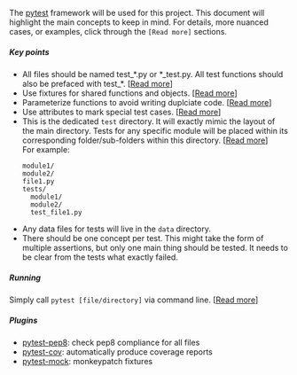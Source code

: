 The [pytest](https://docs.pytest.org/en/latest/contents.html#toc) framework will be used for this project.
This document will highlight the main concepts to keep in mind. For details, more nuanced cases, or examples, click through the `[Read more]` sections.


##### Key points
* All files should be named test\_\*.py or \*\_test.py. All test functions should also be prefaced with test\_\*. \[[Read more](https://docs.pytest.org/en/latest/goodpractices.html#test-discovery)\]
* Use fixtures for shared functions and objects. \[[Read more](https://docs.pytest.org/en/latest/fixture.html#fixture)\]
* Parameterize functions to avoid writing duplciate code. \[[Read more](https://docs.pytest.org/en/latest/parametrize.html)\]
* Use attributes to mark special test cases. \[[Read more](https://docs.pytest.org/en/latest/mark.html#mark)\]
* This is the dedicated `test` directory. It will exactly mimic the layout of the main directory. Tests for any specific module will be placed within its corresponding folder/sub-folders within this directory. \[[Read more](https://docs.pytest.org/en/latest/goodpractices.html#tests-outside-application-code)\]
  <br>For example:
  ```
  module1/
  module2/
  file1.py
  tests/
    module1/
    module2/
    test_file1.py
  ```
* Any data files for tests will live in the `data` directory.
* There should be one concept per test. This might take the form of multiple assertions, but only one main thing should be tested. It needs to be clear from the tests what exactly failed.

##### Running

Simply call `pytest [file/directory]` via command line. \[[Read more](https://docs.pytest.org/en/latest/usage.html)\]

##### Plugins
* [pytest-pep8](https://pypi.org/project/pytest-pep8/): check pep8 compliance for all files
* [pytest-cov](https://pypi.org/project/pytest-cov/): automatically produce coverage reports
* [pytest-mock](https://github.com/pytest-dev/pytest-mock): monkeypatch fixtures
